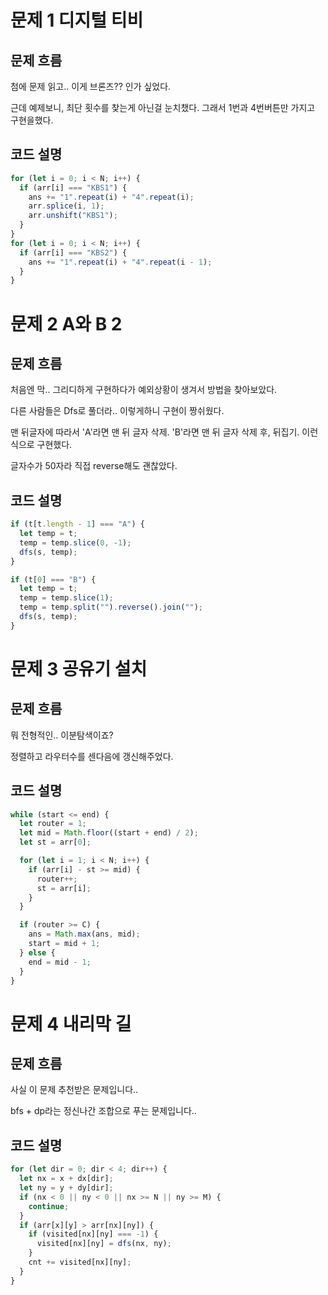 # 문제 1 디지털 티비

## 문제 흐름

첨에 문제 읽고.. 이게 브론즈?? 인가 싶었다.

근데 예제보니, 최단 횟수를 찾는게 아닌걸 눈치챘다. 그래서 1번과 4번버튼만 가지고 구현을했다.

## 코드 설명

```js
for (let i = 0; i < N; i++) {
  if (arr[i] === "KBS1") {
    ans += "1".repeat(i) + "4".repeat(i);
    arr.splice(i, 1);
    arr.unshift("KBS1");
  }
}
for (let i = 0; i < N; i++) {
  if (arr[i] === "KBS2") {
    ans += "1".repeat(i) + "4".repeat(i - 1);
  }
}
```

# 문제 2 A와 B 2

## 문제 흐름

처음엔 막.. 그리디하게 구현하다가 예외상황이 생겨서 방법을 찾아보았다.

다른 사람들은 Dfs로 풀더라.. 이렇게하니 구현이 짱쉬웠다.

맨 뒤글자에 따라서 'A'라면 맨 뒤 글자 삭제.
'B'라면 맨 뒤 글자 삭제 후, 뒤집기. 이런식으로 구현했다.

글자수가 50자라 직접 reverse해도 괜찮았다.

## 코드 설명

```js
if (t[t.length - 1] === "A") {
  let temp = t;
  temp = temp.slice(0, -1);
  dfs(s, temp);
}

if (t[0] === "B") {
  let temp = t;
  temp = temp.slice(1);
  temp = temp.split("").reverse().join("");
  dfs(s, temp);
}
```

# 문제 3 공유기 설치

## 문제 흐름

뭐 전형적인.. 이분탐색이죠?

정렬하고 라우터수를 센다음에 갱신해주었다.

## 코드 설명

```js
while (start <= end) {
  let router = 1;
  let mid = Math.floor((start + end) / 2);
  let st = arr[0];

  for (let i = 1; i < N; i++) {
    if (arr[i] - st >= mid) {
      router++;
      st = arr[i];
    }
  }

  if (router >= C) {
    ans = Math.max(ans, mid);
    start = mid + 1;
  } else {
    end = mid - 1;
  }
}
```

# 문제 4 내리막 길

## 문제 흐름

사실 이 문제 추천받은 문제입니다..

bfs + dp라는 정신나간 조합으로 푸는 문제입니다..


## 코드 설명

```js
for (let dir = 0; dir < 4; dir++) {
  let nx = x + dx[dir];
  let ny = y + dy[dir];
  if (nx < 0 || ny < 0 || nx >= N || ny >= M) {
    continue;
  }
  if (arr[x][y] > arr[nx][ny]) {
    if (visited[nx][ny] === -1) {
      visited[nx][ny] = dfs(nx, ny);
    }
    cnt += visited[nx][ny];
  }
}
```
